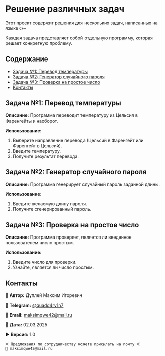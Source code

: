 # Решение различных задач

Этот проект содержит решения для нескольких задач, написанных на языке `C++`

Каждая задача представляет собой отдельную программу, которая решает конкретную проблему.

## Содержание

- [Задача №1: Перевод температуры](#задача-1-перевод-температуры)
- [Задача №2: Генератор случайного пароля](#задача-2-генератор-случайного-пароля)
- [Задача №3: Проверка на простое число](#задача-3-проверка-на-простое-число)
- [Контакты](#контакты)

## Задача №1: Перевод температуры

**Описание:** Программа переводит температуру из Цельсия в Фаренгейты и наоборот.

**Использование:**
1. Выберите направление перевода (Цельсий в Фаренгейт или Фаренгейт в Цельсий).
2. Введите температуру.
3. Получите результат перевода.

## Задача №2: Генератор случайного пароля

**Описание:** Программа генерирует случайный пароль заданной длины.

**Использование:**
1. Введите желаемую длину пароля.
2. Получите сгенерированный пароль.

## Задача №3: Проверка на простое число

**Описание:** Программа проверяет, является ли введенное пользователем число простым.

**Использование:**
1. Введите число для проверки.
2. Узнайте, является ли число простым.

## Контакты

💼 **Автор:** Дуплей Максим Игоревич

📲 **Telegram:** [@quadd4rv1n7](https://t.me/quadd4rv1n7)

📧 **Email:** [maksimqwe42@mail.ru](mailto:maksimqwe42@mail.ru)

📅 **Дата:** 02.03.2025

▶️ **Версия:** 1.0

```
※ Предложения по сотрудничеству можете присылать на почту ※
📧 maksimqwe42@mail.ru
```
